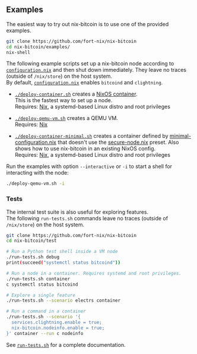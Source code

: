 Examples
---

The easiest way to try out nix-bitcoin is to use one of the provided examples.

```bash
git clone https://github.com/fort-nix/nix-bitcoin
cd nix-bitcoin/examples/
nix-shell
```

The following example scripts set up a nix-bitcoin node according to [`configuration.nix`](configuration.nix) and then
shut down immediately. They leave no traces (outside of `/nix/store`) on the host system.\
By default, [`configuration.nix`](configuration.nix) enables `bitcoind` and `clightning`.

- [`./deploy-container.sh`](deploy-container.sh) creates a [NixOS container](https://github.com/erikarvstedt/extra-container).\
  This is the fastest way to set up a node.\
  Requires: [Nix](https://nixos.org/), a systemd-based Linux distro and root privileges

- [`./deploy-qemu-vm.sh`](deploy-qemu-vm.sh) creates a QEMU VM.\
  Requires: [Nix](https://nixos.org/nix/)

- [`./deploy-container-minimal.sh`](deploy-container-minimal.sh) creates a
  container defined by [minimal-configuration.nix](minimal-configuration.nix) that
  doesn't use the [secure-node.nix](../modules/presets/secure-node.nix) preset.
  Also shows how to use nix-bitcoin in an existing NixOS config.\
  Requires: [Nix](https://nixos.org/), a systemd-based Linux distro and root privileges

Run the examples with option `--interactive` or `-i` to start a shell for interacting with
the node:
```bash
./deploy-qemu-vm.sh -i
```

### Tests
The internal test suite is also useful for exploring features.\
The following `run-tests.sh` commands leave no traces (outside of `/nix/store`) on
the host system.

```bash
git clone https://github.com/fort-nix/nix-bitcoin
cd nix-bitcoin/test

# Run a Python test shell inside a VM node
./run-tests.sh debug
print(succeed("systemctl status bitcoind"))

# Run a node in a container. Requires systemd and root privileges.
./run-tests.sh container
c systemctl status bitcoind

# Explore a single feature
./run-tests.sh --scenario electrs container

# Run a command in a container
./run-tests.sh --scenario '{
  services.clightning.enable = true;
  nix-bitcoin.nodeinfo.enable = true;
}' container --run c nodeinfo
```
See [`run-tests.sh`](../test/run-tests.sh) for a complete documentation.
